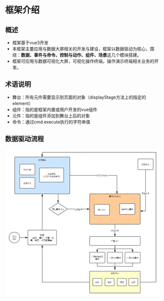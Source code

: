 
# 框架介绍

## 概述
- 框架基于vue3开发
- 本框架主要应用与数据大屏相关的开发与建设，框架以数据驱动为核心，围绕：**数据、事件与命令、控制与动作、组件、场景**这几个模块搭建。  
- 框架可应用与数据可视化大屏，可视化操作终端，操作演示终端相关业务的开发。

## 术语说明  

- 舞台：所有元件需要显示到页面的对象（displayStage方法上的指定的element）
- 组件：指的是框架内置或用户开发的vue组件
- 元件：指的是组件添加到舞台上后的对象
- 命令：通过cmd.execute执行的字符串值

## 数据驱动流程

![图片](./assets/sc01.png)
